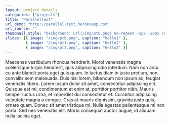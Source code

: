 ```yaml
---
layout: project_details
categories: ["projects"]
title: "ParallelText"
url_demo: "http://parallel-text.herokuapp.com"
url_source: ""
thumbnail_style: "background: url(/img/pt0.png) no-repeat -5px -20px content-box; background-size: 190%;"
slides: [{ image: "/img/pt0.png", caption: "hello1" },
         { image: "/img/pt1.png", caption: "hello2" },
         { image: "/img/pt2.png", caption: "hello3" }]
---
```


Maecenas vestibulum rhoncus hendrerit. Morbi venenatis magna scelerisque turpis hendrerit, quis adipiscing odio interdum. Nam non arcu eu ante blandit porta eget quis quam. In luctus diam in justo pretium, non convallis sem malesuada. Duis nisi lorem, bibendum non ipsum ac, feugiat venenatis libero. Lorem ipsum dolor sit amet, consectetur adipiscing elit. Quisque est mi, condimentum et enim at, porttitor porttitor nibh. Mauris semper luctus urna, et imperdiet dui consectetur et. Curabitur adipiscing vulputate magna a congue. Cras at mauris dignissim, gravida justo quis, ornare quam. Donec sit amet tristique mi. Nulla egestas pellentesque mi non porta. Sed nec venenatis elit. Morbi consequat auctor augue, id aliquam nulla lacinia eget.
